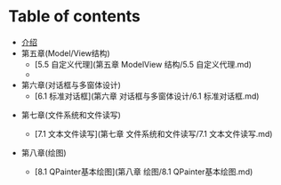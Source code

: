 # Table of contents

* [介绍](README.md)
* 第五章(Model/View结构)
  * [5.5 自定义代理](第五章 ModelView 结构/5.5 自定义代理.md)
  * 
* 第六章(对话框与多窗体设计)
  * [6.1 标准对话框](第六章 对话框与多窗体设计/6.1 标准对话框.md)

- 第七章(文件系统和文件读写)
  - [7.1 文本文件读写](第七章 文件系统和文件读写/7.1 文本文件读写.md)

- 第八章(绘图)
  - [8.1 QPainter基本绘图](第八章 绘图/8.1 QPainter基本绘图.md)


